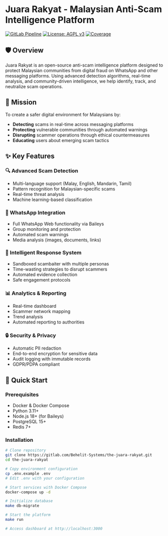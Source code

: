 # Juara Rakyat - Malaysian Anti-Scam Intelligence Platform

[![GitLab Pipeline](https://gitlab.com/Behelit-Systems/the-juara-rakyat/badges/main/pipeline.svg)](https://gitlab.com/Behelit-Systems/the-juara-rakyat/-/pipelines)
[![License: AGPL v3](https://img.shields.io/badge/License-AGPL_v3-blue.svg)](https://www.gnu.org/licenses/agpl-3.0)
[![Coverage](https://gitlab.com/Behelit-Systems/the-juara-rakyat/badges/main/coverage.svg)](https://gitlab.com/Behelit-Systems/the-juara-rakyat/-/commits/main)

## 🛡️ Overview

Juara Rakyat is an open-source anti-scam intelligence platform designed to protect Malaysian communities from digital fraud on WhatsApp and other messaging platforms. Using advanced detection algorithms, real-time analysis, and community-driven intelligence, we help identify, track, and neutralize scam operations.

## 🎯 Mission

To create a safer digital environment for Malaysians by:
- **Detecting** scams in real-time across messaging platforms
- **Protecting** vulnerable communities through automated warnings
- **Disrupting** scammer operations through ethical countermeasures
- **Educating** users about emerging scam tactics

## ✨ Key Features

### 🔍 Advanced Scam Detection
- Multi-language support (Malay, English, Mandarin, Tamil)
- Pattern recognition for Malaysian-specific scams
- Real-time threat analysis
- Machine learning-based classification

### 📱 WhatsApp Integration
- Full WhatsApp Web functionality via Baileys
- Group monitoring and protection
- Automated scam warnings
- Media analysis (images, documents, links)

### 🤖 Intelligent Response System
- Sandboxed scambaiter with multiple personas
- Time-wasting strategies to disrupt scammers
- Automated evidence collection
- Safe engagement protocols

### 📊 Analytics & Reporting
- Real-time dashboard
- Scammer network mapping
- Trend analysis
- Automated reporting to authorities

### 🔒 Security & Privacy
- Automatic PII redaction
- End-to-end encryption for sensitive data
- Audit logging with immutable records
- GDPR/PDPA compliant

## 🚀 Quick Start

### Prerequisites
- Docker & Docker Compose
- Python 3.11+
- Node.js 18+ (for Baileys)
- PostgreSQL 15+
- Redis 7+

### Installation

```bash
# Clone repository
git clone https://gitlab.com/Behelit-Systems/the-juara-rakyat.git
cd the-juara-rakyat

# Copy environment configuration
cp .env.example .env
# Edit .env with your configuration

# Start services with Docker Compose
docker-compose up -d

# Initialize database
make db-migrate

# Start the platform
make run

# Access dashboard at http://localhost:3000